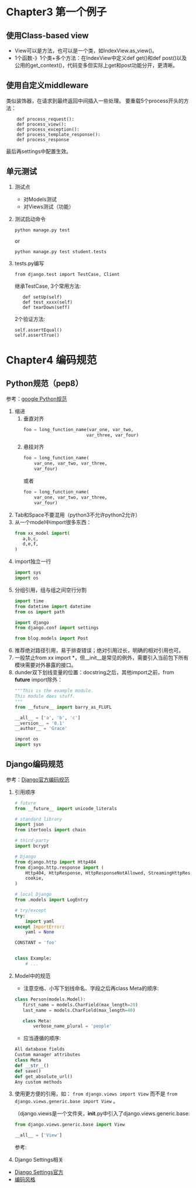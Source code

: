 # Chapter3 第一个例子
## 使用Class-based view
+ View可以是方法，也可以是一个类，如IndexView.as_view()。
+ 1个函数-》1个类+多个方法：在IndexView中定义def get()和def post()以及公用的get_context()，代码变多但实际上get和post功能分开，更清晰。
## 使用自定义middleware
类似装饰器，在请求到最终返回中间插入一些处理。
要重载5个process开头的方法：
```
    def process_request():
    def process_view():
    def process_exception():
    def process_template_response():
    def process_response
```
最后再settings中配置生效。
## 单元测试
1. 测试点
    - 对Models测试
    - 对Views测试（功能）
2. 测试启动命令 
    ```
    python manage.py test
    ```
    or
    ```
    python manage.py test student.tests
    ```
3. tests.py编写
    ```
    from django.test import TestCase, Client
    ```
    继承TestCase, 3个常用方法:
    ```
       def setUp(self)
       def test_xxxx(self)
       def tearDown(seff)
    ```
    2个验证方法:
    
    ```
    self.assertEqual()
    self.assertTrue()
    ```
# Chapter4 编码规范
## Python规范（pep8）
参考：[google Python规范](https://zh-google-styleguide.readthedocs.io/en/latest/google-python-styleguide/python_style_rules/#indentation)
1. 缩进
    1. 垂直对齐
        ```python
        foo = long_function_name(var_one, var_two,
                                var_three, var_four)
       ```
    2. 悬挂对齐
        ```python
        foo = long_function_name(
            var_one, var_two, var_three,
            var_four)
        ```
        或者
        ```python
        foo = long_function_name(
            var_one, var_two, var_three,
            var_four)
        ```
2. Tab和Space不要混用（python3不允许python2允许）
3. 从一个model中import很多东西：
    ```python
    from xx_model import(
       a,b,c,
       d,e,f,
    )
    ```
4. import独立一行
    ```python
    import sys
    import os
    ```
5. 分组引用，组与组之间空行分割
    ```python
    import time
    from datetime import datetime
    from os import path

    import django
    from django.conf import settings

    from blog.models import Post
    ```
6. 推荐绝对路径引用，易于排查错误；绝对引用过长，明确的相对引用也可。
7. 一般禁止from xx import *，但__init__是常见的例外，需要引入当前包下所有模块需要对外暴露的接口。
8. dunder双下划线变量的位置：docstring之后，其他import之前，from __future__ import除外：
    ```python
    """This is the example module.
    This module does stuff.
    """
    from __future__ import barry_as_FLUFL

    __all__ = ['a', 'b', 'c']
    __version__ = '0.1'
    __author__ = 'Grace'
    
    improt os
    import sys
    ```
## Django编码规范
参考：[Django官方编码规范](https://docs.djangoproject.com/en/dev/internals/contributing/writing-code/coding-style/)
1. 引用顺序
    ```python
    # future
    from __future__ import unicode_literals
    
    # standard library
    import json
    from itertools import chain
    
    # third-party
    import bcrypt
    
    # Django
    from django.http import Http404
    from django.http.response import (
        Http404, HttpResponse, HttpResponseNotAllowed, StreamingHttpResponse,
        cookie,
    )
    
    # local Django
    from .models import LogEntry
    
    # try/except
    try:
        import yaml
    except ImportError:
        yaml = None
    
    CONSTANT = 'foo'
    
    
    class Example:
        # ...
    ```
2. Model中的规范
    + 注意空格、小写下划线命名、字段之后再class Meta的顺序:
    ```python
    class Person(models.Model):
       first_name = models.CharField(max_length=20)
       last_name = models.CharField(max_length=40)

       class Meta:
           verbose_name_plural = 'people'
    ```
    + 应当遵循的顺序:
    ```python
    All database fields
    Custom manager attributes
    class Meta
    def __str__()
    def save()
    def get_absolute_url()
    Any custom methods
    ```
3. 使用更方便的引用，如：
    ```from django.views import View```
    而不是
    ```from django.views.generic.base import View```
    。
    
    （django.views是一个文件夹，__init__.py中引入了django.views.generic.base:
    ```python
    from django.views.generic.base import View

    __all__ = ['View']
    ```
     参考:[](https://github.com/django/django/blob/master/django/views/__init__.py)
 4. Django Settings相关
 + [Django Settings官方](https://docs.djangoproject.com/en/2.1/topics/settings/)
 + [编码风格](https://docs.djangoproject.com/en/dev/internals/contributing/writing-code/coding-style/)